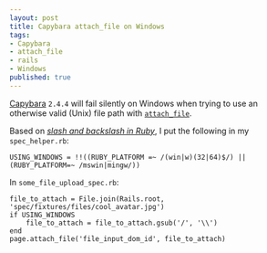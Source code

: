 ```yaml
---
layout: post
title: Capybara attach_file on Windows
tags:
- Capybara
- attach_file
- rails
- Windows
published: true
---
```

[Capybara](https://github.com/jnicklas/capybara) `2.4.4` will fail silently on Windows when trying to use
an otherwise valid (Unix) file path with
[`attach_file`](http://www.rubydoc.info/github/jnicklas/capybara/Capybara%2FNode%2FActions%3Aattach_file).

Based on [_slash and backslash in Ruby_](http://stackoverflow.com/questions/7173000/slash-and-backslash-in-ruby),
I put the following in my `spec_helper.rb`:

    USING_WINDOWS = !!((RUBY_PLATFORM =~ /(win|w)(32|64)$/) || (RUBY_PLATFORM=~ /mswin|mingw/))

In `some_file_upload_spec.rb`:

    file_to_attach = File.join(Rails.root, 'spec/fixtures/files/cool_avatar.jpg')
    if USING_WINDOWS
        file_to_attach = file_to_attach.gsub('/', '\\')
    end
    page.attach_file('file_input_dom_id', file_to_attach)
